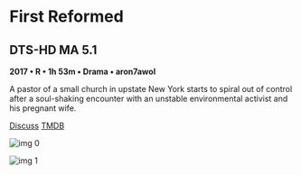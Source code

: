 # First Reformed

## DTS-HD MA 5.1

**2017 • R • 1h 53m • Drama • aron7awol**

A pastor of a small church in upstate New York starts to spiral out of control after a soul-shaking encounter with an unstable environmental activist and his pregnant wife.

[Discuss](https://www.avsforum.com/threads/bass-eq-for-filtered-movies.2995212/post-57005070)  [TMDB](458737)

![img 0](https://i.imgur.com/Qvmr0CB.jpg)

![img 1](https://i.imgur.com/t7FCr80.png)

